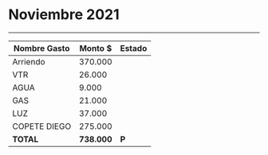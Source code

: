 # Noviembre 2021
----

| Nombre Gasto  | Monto $  | Estado |
|---|---|--|
|   Arriendo | 370.000   |   | 
|  VTR  |      26.000 |  | 
|   AGUA |   9.000|   | 
|   GAS |   21.000|  | 
|   LUZ |   37.000|    | 
|   COPETE DIEGO |   275.000|    | 
**TOTAL** |  **738.000**    | **P** 